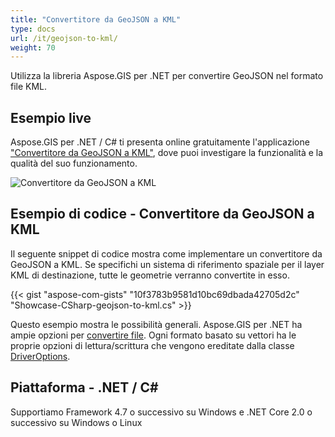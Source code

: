```yaml
---
title: "Convertitore da GeoJSON a KML"
type: docs
url: /it/geojson-to-kml/
weight: 70
---
```


Utilizza la libreria Aspose.GIS per .NET per convertire GeoJSON nel formato file KML.

## **Esempio live**

Aspose.GIS per .NET / C# ti presenta online gratuitamente l'applicazione ["Convertitore da GeoJSON a KML"](https://products.aspose.app/gis/conversion/geojson-to-kml), dove puoi investigare la funzionalità e la qualità del suo funzionamento.

![Convertitore da GeoJSON a KML](conversion.png)

## **Esempio di codice - Convertitore da GeoJSON a KML**

Il seguente snippet di codice mostra come implementare un convertitore da GeoJSON a KML. Se specifichi un sistema di riferimento spaziale per il layer KML di destinazione, tutte le geometrie verranno convertite in esso. 

{{< gist "aspose-com-gists" "10f3783b9581d10bc69dbada42705d2c" "Showcase-CSharp-geojson-to-kml.cs" >}}

Questo esempio mostra le possibilità generali. Aspose.GIS per .NET ha ampie opzioni per [convertire file](https://docs.aspose.com/gis/net/vector-layers/). Ogni formato basato su vettori ha le proprie opzioni di lettura/scrittura che vengono ereditate dalla classe [DriverOptions](https://reference.aspose.com/gis/net/aspose.gis/driveroptions).

## **Piattaforma - .NET / C#**

Supportiamo Framework 4.7 o successivo su Windows e .NET Core 2.0 o successivo su Windows o Linux
